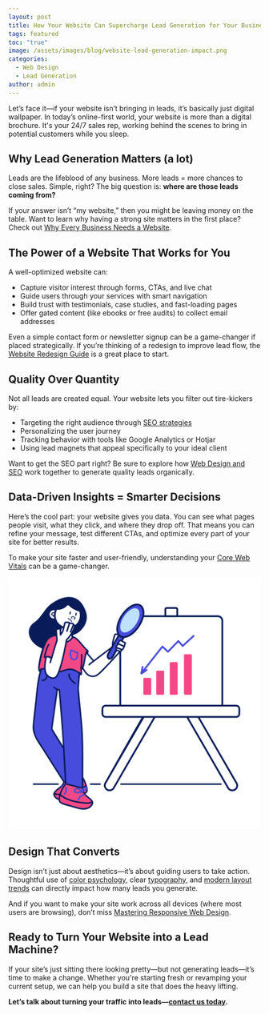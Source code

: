 ```yaml
---
layout: post
title: How Your Website Can Supercharge Lead Generation for Your Business
tags: featured
toc: "true"
image: /assets/images/blog/website-lead-generation-impact.png
categories:
  - Web Design
  - Lead Generation
author: admin
---
```

Let’s face it—if your website isn’t bringing in leads, it’s basically just digital wallpaper. In today’s online-first world, your website is more than a digital brochure. It's your 24/7 sales rep, working behind the scenes to bring in potential customers while you sleep.

## Why Lead Generation Matters (a lot)

Leads are the lifeblood of any business. More leads = more chances to close sales. Simple, right? The big question is: **where are those leads coming from?**

If your answer isn’t “my website,” then you might be leaving money on the table. Want to learn why having a strong site matters in the first place? Check out [Why Every Business Needs a Website](https://optinestdigital.com/why-every-business-needs-a-website/).

## The Power of a Website That Works for You

A well-optimized website can:

* Capture visitor interest through forms, CTAs, and live chat  
* Guide users through your services with smart navigation  
* Build trust with testimonials, case studies, and fast-loading pages  
* Offer gated content (like ebooks or free audits) to collect email addresses

Even a simple contact form or newsletter signup can be a game-changer if placed strategically. If you’re thinking of a redesign to improve lead flow, the [Website Redesign Guide](https://optinestdigital.com/website-redesign-guide/) is a great place to start.

## Quality Over Quantity

Not all leads are created equal. Your website lets you filter out tire-kickers by:

* Targeting the right audience through [SEO strategies](https://optinestdigital.com/content-seo-strategies/)  
* Personalizing the user journey  
* Tracking behavior with tools like Google Analytics or Hotjar  
* Using lead magnets that appeal specifically to your ideal client

Want to get the SEO part right? Be sure to explore how [Web Design and SEO](https://optinestdigital.com/web-design-seo/) work together to generate quality leads organically.

## Data-Driven Insights = Smarter Decisions

Here’s the cool part: your website gives you data. You can see what pages people visit, what they click, and where they drop off. That means you can refine your message, test different CTAs, and optimize every part of your site for better results.

To make your site faster and user-friendly, understanding your [Core Web Vitals](https://optinestdigital.com/core-web-vitals-guide/) can be a game-changer.

![Data-Driven Insights = Smarter Decisions](/assets/images/blog/girl-analyzes-statistics.svg "How Your Website Can Supercharge Lead Generation for Your Business")

## Design That Converts

Design isn’t just about aesthetics—it’s about guiding users to take action. Thoughtful use of [color psychology](https://optinestdigital.com/color-psychology-web-design/), clear [typography](https://optinestdigital.com/typography-web-design/), and [modern layout trends](https://optinestdigital.com/modern-web-design-trends/) can directly impact how many leads you generate.

And if you want to make your site work across all devices (where most users are browsing), don’t miss [Mastering Responsive Web Design](https://optinestdigital.com/mastering-responsive-web-design/).

## Ready to Turn Your Website into a Lead Machine?

If your site’s just sitting there looking pretty—but not generating leads—it’s time to make a change. Whether you're starting fresh or revamping your current setup, we can help you build a site that does the heavy lifting.

**Let’s talk about turning your traffic into leads—[contact us today](https://optinestdigital.com/#contact).**
